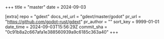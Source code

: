 +++
title = "master"
date = 2024-09-03

[extra]
repo = "gdext"
docs_rel_url = "gdext/master/godot"
pr_url = "https://github.com/godot-rust/gdext"
pr_author = ""
sort_key = 9999-01-01
date_time = 2024-09-03T15:56:29Z
commit_sha = "0c91b8a2c667afa1e388560939a9c6185c363a40"
+++


